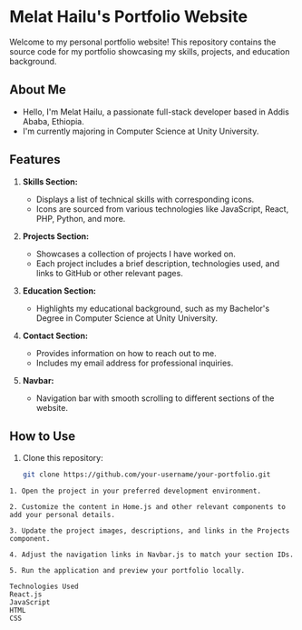 # Melat Hailu's Portfolio Website

Welcome to my personal portfolio website! This repository contains the source code for my portfolio showcasing my skills, projects, and education background.

## About Me

- Hello, I'm Melat Hailu, a passionate full-stack developer based in Addis Ababa, Ethiopia.
- I'm currently majoring in Computer Science at Unity University.

## Features

1. **Skills Section:**

   - Displays a list of technical skills with corresponding icons.
   - Icons are sourced from various technologies like JavaScript, React, PHP, Python, and more.

2. **Projects Section:**

   - Showcases a collection of projects I have worked on.
   - Each project includes a brief description, technologies used, and links to GitHub or other relevant pages.

3. **Education Section:**

   - Highlights my educational background, such as my Bachelor's Degree in Computer Science at Unity University.

4. **Contact Section:**

   - Provides information on how to reach out to me.
   - Includes my email address for professional inquiries.

5. **Navbar:**
   - Navigation bar with smooth scrolling to different sections of the website.

## How to Use

1. Clone this repository:

   ```bash
   git clone https://github.com/your-username/your-portfolio.git
   ```

```
1. Open the project in your preferred development environment.

2. Customize the content in Home.js and other relevant components to add your personal details.

3. Update the project images, descriptions, and links in the Projects component.

4. Adjust the navigation links in Navbar.js to match your section IDs.

5. Run the application and preview your portfolio locally.

Technologies Used
React.js
JavaScript
HTML
CSS
```
